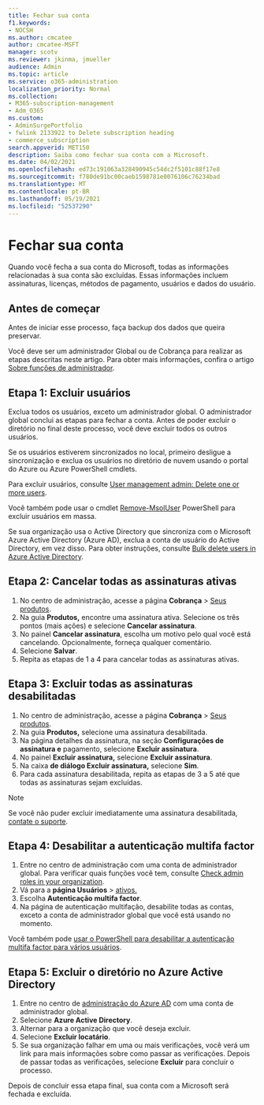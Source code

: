 ```yaml
---
title: Fechar sua conta
f1.keywords:
- NOCSH
ms.author: cmcatee
author: cmcatee-MSFT
manager: scotv
ms.reviewer: jkinma, jmueller
audience: Admin
ms.topic: article
ms.service: o365-administration
localization_priority: Normal
ms.collection:
- M365-subscription-management
- Adm_O365
ms.custom:
- AdminSurgePortfolio
- fwlink 2133922 to Delete subscription heading
- commerce_subscription
search.appverid: MET150
description: Saiba como fechar sua conta com a Microsoft.
ms.date: 04/02/2021
ms.openlocfilehash: ed73c191063a328490945c54dc2f5101c88f17e8
ms.sourcegitcommit: f780de91bc00caeb1598781e0076106c76234bad
ms.translationtype: MT
ms.contentlocale: pt-BR
ms.lasthandoff: 05/19/2021
ms.locfileid: "52537290"
---
```

# <a name="close-your-account"></a>Fechar sua conta

Quando você fecha a sua conta do Microsoft, todas as informações relacionadas à sua conta são excluídas. Essas informações incluem assinaturas, licenças, métodos de pagamento, usuários e dados do usuário.

## <a name="before-you-begin"></a>Antes de começar

Antes de iniciar esse processo, faça backup dos dados que queira preservar.

Você deve ser um administrador Global ou de Cobrança para realizar as etapas descritas neste artigo. Para obter mais informações, confira o artigo [Sobre funções de administrador](../admin/add-users/about-admin-roles.md).

## <a name="step-1-delete-users"></a>Etapa 1: Excluir usuários

Exclua todos os usuários, exceto um administrador global. O administrador global conclui as etapas para fechar a conta. Antes de poder excluir o diretório no final deste processo, você deve excluir todos os outros usuários.

Se os usuários estiverem sincronizados no local, primeiro desligue a sincronização e exclua os usuários no diretório de nuvem usando o portal do Azure ou Azure PowerShell cmdlets.

Para excluir usuários, consulte [User management admin: Delete one or more users](../admin/add-users/delete-a-user.md#user-management-admin-delete-one-or-more-users-from-office-365).

Você também pode usar o cmdlet [Remove-MsolUser](/powershell/module/msonline/remove-msoluser) PowerShell para excluir usuários em massa.

Se sua organização usa o Active Directory que sincroniza com o Microsoft Azure Active Directory (Azure AD), exclua a conta de usuário do Active Directory, em vez disso. Para obter instruções, consulte [Bulk delete users in Azure Active Directory](/azure/active-directory/users-groups-roles/users-bulk-delete).

## <a name="step-2-cancel-all-active-subscriptions"></a>Etapa 2: Cancelar todas as assinaturas ativas

1. No centro de administração, acesse a página **Cobrança** > <a href="https://go.microsoft.com/fwlink/p/?linkid=842054" target="_blank">Seus produtos</a>.
2. Na guia **Produtos,** encontre uma assinatura ativa. Selecione os três pontos (mais ações) e selecione **Cancelar assinatura**.
3. No painel **Cancelar assinatura**, escolha um motivo pelo qual você está cancelando. Opcionalmente, forneça qualquer comentário.
4. Selecione **Salvar**.
5. Repita as etapas de 1 a 4 para cancelar todas as assinaturas ativas.

## <a name="step-3-delete-all-disabled-subscriptions"></a>Etapa 3: Excluir todas as assinaturas desabilitadas

1. No centro de administração, acesse a página **Cobrança** > <a href="https://go.microsoft.com/fwlink/p/?linkid=842054" target="_blank">Seus produtos</a>.
2. Na guia **Produtos,** selecione uma assinatura desabilitada.
3. Na página detalhes da assinatura, na seção **Configurações de assinatura e** pagamento, selecione **Excluir assinatura**.
4. No painel **Excluir assinatura,** selecione **Excluir assinatura**.
5. Na caixa **de diálogo Excluir assinatura,** selecione **Sim**.
6. Para cada assinatura desabilitada, repita as etapas de 3 a 5 até que todas as assinaturas sejam excluídas.

> [!NOTE]
> Se você não puder excluir imediatamente uma assinatura desabilitada, [contate o suporte](../business-video/get-help-support.md).

## <a name="step-4-disable-multi-factor-authentication"></a>Etapa 4: Desabilitar a autenticação multifa factor

1. Entre no centro de administração com uma conta de administrador global. Para verificar quais funções você tem, consulte [Check admin roles in your organization](../admin/add-users/assign-admin-roles.md#check-admin-roles-in-your-organization).
2. Vá para a **página Usuários**  >  <a href="https://go.microsoft.com/fwlink/p/?linkid=834822" target="_blank">ativos.</a>
3. Escolha **Autenticação multifa factor**.
4. Na página de autenticação multifação, desabilite todas as contas, exceto a conta de administrador global que você está usando no momento.

Você também pode [usar o PowerShell para desabilitar a autenticação multifa factor para vários usuários](/azure/active-directory/authentication/howto-mfa-userstates#change-state-using-powershell).


## <a name="step-5-delete-the-directory-in-azure-active-directory"></a>Etapa 5: Excluir o diretório no Azure Active Directory

1. Entre no centro de <a href="https://aad.portal.azure.com/" target="_blank">administração do Azure AD</a> com uma conta de administrador global.
2. Selecione **Azure Active Directory**.
3. Alternar para a organização que você deseja excluir.
4. Selecione **Excluir locatário**.
5. Se sua organização falhar em uma ou mais verificações, você verá um link para mais informações sobre como passar as verificações. Depois de passar todas as verificações, selecione **Excluir** para concluir o processo.

Depois de concluir essa etapa final, sua conta com a Microsoft será fechada e excluída.
